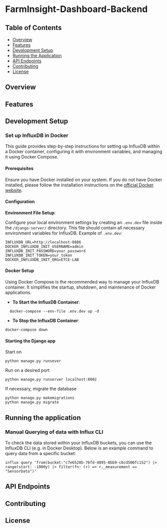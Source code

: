 # FarmInsight-Dashboard-Backend

## Table of Contents
- [Overview](#overview)
- [Features](#features)
- [Development Setup](#development-setup)
- [Running the Application](#running-the-application)
- [API Endpoints](#api-endpoints)
- [Contributing](#contributing)
- [License](#license)

## Overview
## Features

## Development Setup

### Set up InfluxDB in Docker

This guide provides step-by-step instructions for setting up InfluxDB within a Docker container, configuring it with 
environment variables, and managing it using Docker Compose.

#### Prerequisites

Ensure you have Docker installed on your system. 
If you do not have Docker installed, please follow the installation instructions on the [official Docker website](https://docs.docker.com/get-docker/).

#### Configuration

**Environment File Setup**:

Configure your local environment settings by creating an `.env.dev` file inside the `/django-server/` directory. 
This file should contain all necessary environment variables for InfluxDB.
Example of `.env.dev`:
```
INFLUXDB_URL=http://localhost:8086
DOCKER_INFLUXDB_INIT_USERNAME=admin
INFLUXDB_INIT_PASSWORD=your_password
INFLUXDB_INIT_TOKEN=your_token
DOCKER_INFLUXDB_INIT_ORG=ETCE-LAB
```
#### Docker Setup

Using Docker Compose is the recommended way to manage your InfluxDB container.
It simplifies the startup, shutdown, and maintenance of Docker applications.

- **To Start the InfluxDB Container**:
```
  docker-compose --env-file .env.dev up -d
```
- **To Stop the InfluxDB Container**:
```
docker-compose down
```

#### Starting the Django app
Start on 
```
python manage.py runsever
```
Run on a desired port
```
python manage.py runserver localhost:8002 
```

If necessary, migrate the database
```
python manage.py makemigrations
python manage.py migrate
```

## Running the application
### Manual Querying of data with Influx CLI

To check the data stored within your InfluxDB buckets, you can use the InfluxDB CLI (e.g. in Docker Desktop). 
Below is an example command to query data from a specific bucket:
```
influx query 'from(bucket:"c7e6528b-76fd-4895-8bb9-c6cd500fc152") |> range(start: -1000y) |> filter(fn: (r) => r._measurement == "SensorData")'
```

## API Endpoints
## Contributing
## License